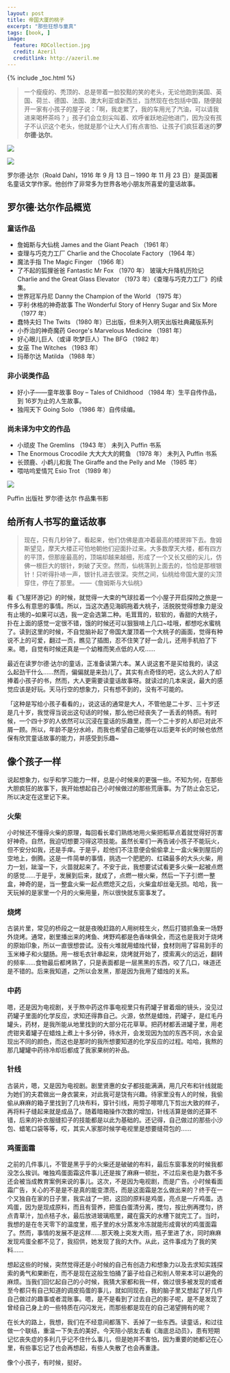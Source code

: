 ```yaml
---
layout: post
title: 帝国大厦的桃子
excerpt: "那些狂想与童真"
tags: [book, ]
image:
  feature: RDCollection.jpg
  credit: Azeril
  creditlink: http://azeril.me
---
```


{% include _toc.html %}

> 一个瘦瘦的、秃顶的、总是带着一脸狡黠的笑的老头，无论他跑到美国、英国、荷兰、德国、法国、澳大利亚或新西兰，当然现在也包括中国，随便敲开一家有小孩子的屋子说：「啊，我走累了，我的车用光了汽油，可以请我进来喝杯茶吗？」孩子们会立刻尖叫着、欢呼雀跃地迎他进门，因为没有孩子不认识这个老头，他就是那个让大人们有点害怕、让孩子们疯狂着迷的**罗尔德·达尔**。

![](/images/RoaldDahl.jpg)

![](/images/RoaldDahlWithHisPets.jpg)

罗尔德·达尔（Roald Dahl，1916 年 9 月 13 日－1990 年 11 月 23 日）是英国著名童话文学作家。他创作了非常多为世界各地小朋友所喜爱的童话故事。

## 罗尔德·达尔作品概览

### 童话作品

* 詹姆斯与大仙桃 James and the Giant Peach （1961 年）
* 查理与巧克力工厂 Charlie and the Chocolate Factory （1964 年）
* 魔法手指 The Magic Finger （1966 年）
* 了不起的狐狸爸爸 Fantastic Mr Fox （1970 年）
玻璃大升降机历险记 Charlie and the Great Glass Elevator （1973 年）《查理与巧克力工厂》的续集。
* 世界冠军丹尼 Danny the Champion of the World （1975 年）
* 亨利·休格的神奇故事 The Wonderful Story of Henry Sugar and Six More （1977 年）
* 蠢特夫妇 The Twits （1980 年）已出版，但未列入明天出版社典藏版系列
* 小乔治的神奇魔药 George's Marvelous Medicine （1981 年）
* 好心眼儿巨人（或译 吹梦巨人）The BFG （1982 年）
* 女巫 The Witches （1983 年）
* 玛蒂尔达 Matilda （1988 年）

### 非小说类作品

* 好小子——童年故事 Boy – Tales of Childhood （1984 年）生平自传作品，到 16岁为止的人生故事。
* 独闯天下 Going Solo （1986 年）自传续编。

### 尚未译为中文的作品


* 小顽皮 The Gremlins （1943 年） 未列入 Puffin 书系
* The Enormous Crocodile 大大大大的鳄鱼 （1978 年） 未列入 Puffin 书系
* 长颈鹿、小鹈儿和我 The Giraffe and the Pelly and Me （1985 年）
* 喂咕呜爱情咒 Esio Trot （1989 年）


![](/images/RoaldDahlBooksCollection.jpg)

Puffin 出版社 罗尔德·达尔 作品集书影

## 给所有人书写的童话故事

> 现在，只有几秒钟了。看起来，他们仿佛是直冲着最高的楼房摔下去。詹姆斯望见，摩天大楼正可怕地朝他们迎面扑过来。大多数摩天大楼，都有四方的平顶，但那座最高的，顶端却越来越细，形成了一个又长又细的尖儿，仿佛一根巨大的银针，刺破了天空。然而，仙桃落到上面去的，恰恰是那根银针！只听得扑哧一声，银针扎进去很深。突然之间，仙桃给帝国大厦的尖顶穿住，停在了那里。
> ——《詹姆斯与大仙桃》

看《飞屋环游记》的时候，就觉得一大束的气球拉着一个小屋子开启探险之旅是一件多么有意思的事情。所以，当这次遇见海鸥拖着大桃子，活脱脱觉得想象力是没有止境的~如果可以选，我一定会选第二种。毛茸茸的，软软的，香甜的大桃子，扑在上面的感觉一定很不错，饿的时候还可以狠狠啃上几口~哇哦，都想吃水蜜桃了。读到这里的时候，不自觉脑补起了帝国大厦顶着一个大桃子的画面，觉得有种说不上的可爱，翻过一页，瞧见了插图，忍不住笑了好一会儿，还用手机拍了下来。嗯，自觉有时候还真是一个幼稚而笑点低的人哎……

最近在读罗尔德·达尔的童话，正准备读第六本。某人说这套不是买给我的，读这么起劲干什么……然而，偏偏就是来劲儿了。其实有点奇怪的吧，这么大的人了却捧着小孩子的书，然而，大人更需要读童话故事呀。就读过的几本来说，最大的感觉应该是好玩。天马行空的想象力，只有想不到的，没有不可能的。

「这种是写给小孩子看看的」，说这话的通常是大人，不管他是二十岁、三十岁还是几十岁，我觉得当说出这句话的时候，那么他已经丧失了一丢丢的特质。有时候，一个四十岁的人依然可以沉浸在童话的乐趣里，而一个二十岁的人却已对此不屑一顾。所以，年龄不是分水岭，而我也希望自己能够在以后更年长的时候也依然保有欣赏童话故事的能力，并感受到乐趣~

## 像个孩子一样

说起想象力，似乎和学习能力一样，总是小时候来的更强一些。不知为何，在那些大胆疯狂的故事下，我开始想起自己小时候做过的那些荒唐事。为了防止会忘记，所以决定在这里记下来。

### 火柴

小时候还不懂得火柴的原理，每回看长辈们熟练地用火柴把稻草点着就觉得好厉害好神奇。自然，我迫切想要习得这项技能。虽然长辈们一再告诫小孩子不能玩火，但不安分如我，还是手痒。于是乎，趁他们不注意便会偷偷拿上一盒火柴到屋后的空地上，倒腾。这是一件简单的事情，挑选一个肥肥的、红磷最多的大头火柴，用力一划，跐溜一下，火苗就起来了。不安于此，我想要试试看更多火柴一起被点燃的感觉……于是乎，发展到后来，就成了，点燃一根火柴，然后一下子引燃一整盒，神奇的是，当一整盒火柴一起点燃熄灭之后，火柴盒却丝毫无损。哈哈，我一天玩掉的是家里一个月的火柴用量，所以很快就东窗事发了。

### 烧烤

古装片里，常见的桥段之一就是夜晚赶路的人用树枝生火，然后打猎抓鱼来一场野外烧烤。通常，剧里播出来的烤鱼、烤野鸡都是色香味俱全，而这也是我对于烧烤的原始印象，所以一直很想尝试。没有火堆就用蜡烛代替，食材则用了容易到手的玉米棒子和火腿肠。用一根毛衣针串起来，烧烤就开始了，摸索离火的远近，翻转的频率……食物最后都烤熟了，只是表面都是一层黑黑的东西，咬了几口，味道还是不错的。后来我知道，之所以会发黑，那是因为我用了蜡烛的关系。


### 中药

嗯，还是因为电视剧，关于熬中药这件事电视里只有药罐子冒着烟的镜头，没见过药罐子里面的化学反应，求知还得靠自己。火源，依然是蜡烛，药罐子，是红毛丹罐头，药材，是我所能从地里找到的大部分花花草草。把药材都丢进罐子里，用老虎钳夹着罐子在蜡烛上煮上十多分钟，待水开，会发现因为加的东西不同，水会呈现出不同的颜色，而这也是那时的我所想要知道的化学反应的过程。哈哈，我熬的那几罐罐中药待冷却后都成了我家果树的补品。

### 针线

古装片，嗯，又是因为电视剧。剧里贤惠的女子都技能满满，用几尺布和针线就能为她们的夫君做出一身衣裳来，对此我可是饶有兴趣。待家里没有人的时候，我偷偷从麻麻的箱子里找到了几块布料，穿针引线，用剪子嚓嚓几下剪出大致的样子，再将料子缝起来就是成品了。随着暗箱操作次数的增加，针线活算是做的还算不错，后来的补衣服缝扣子的技能都是以此为基础的。还记得，自己做过的那些小沙包、蜡笔口袋等等，哎，其实人家那时候学电视里是想要缝荷包的……

### 鸡蛋面霜

之前的几件事儿，不管是黑乎乎的火柴还是破破的布料，最后东窗事发的时候我都没怎么挨训。唯独鸡蛋面霜这件事儿还是挨了麻麻一顿批，不过后来也是为数不多还会被当成教育案例来说的事儿。这次，不是因为电视剧，而是广告。小时候看面霜广告，关心的不是是不是真的能变漂亮，而是这面霜是怎么做出来的？终于在一个又独自在家的日子里，我实战了一把，这回的原料是鸡蛋，亮点是一斤鸡蛋。选鸡蛋，因为是现成原料，而且有营养，把蛋白蛋清分离，搅匀，按比例再搅匀，挤点青草汁，加点桔子水，最后放进玻璃瓶里，藏在露天的水槽下就完工了。当时，我想的是在冬天零下的温度里，瓶子里的水分蒸发冷冻就能形成膏状的鸡蛋面霜了。然而，事情的发展不是这样……那天晚上突发大雨，瓶子里进了水，同时麻麻发现鸡蛋全都不见了，我招供，她发现了我的大作。从此，这件事成为了我的笑料……

想起这些的时候，突然觉得还是小时候的自己有创造力和想象力以及去求知实践探索的勇气和果断在，而不是现在这般生怕捅了篓子给自己和别人带来本可以避免的麻烦。当我们回忆起自己的小时候，我猜大家都和我一样，做过很多被发现的或者至今都只有自己知道的调皮捣蛋的事儿，就如同现在，我的脑子里又想起了好几件自己做过的趣事或者混账事。嗯，是不是看到了过去自己的影子呢，是不是发现了曾经自己身上的一些特质在闪闪发光，而那些都是现在的自己渴望拥有的呢？


在长大的路上，我想，我们在不经意间都落下、丢掉了一些东西。读童话，和过往做一个联结，重温一下失去的美好。今天陪小朋友去看《海底总动员》，患有短期记忆丧失症的多利几乎记不住什么事儿，但是她并不害怕，因为重要的她都记在心里，有些事忘记了也会再想起，有些人失散了也会再重逢。

像个小孩子，有时候，挺好。





